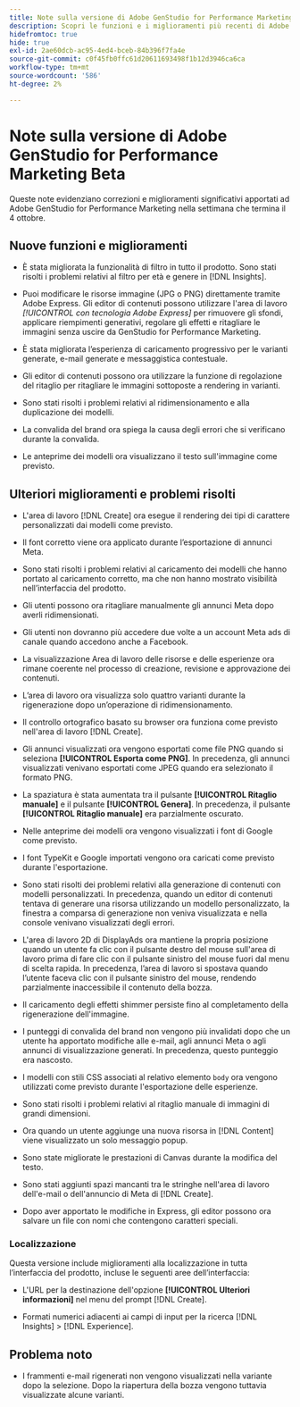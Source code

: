 ```yaml
---
title: Note sulla versione di Adobe GenStudio for Performance Marketing Beta
description: Scopri le funzioni e i miglioramenti più recenti di Adobe GenStudio for Performance Marketing.
hidefromtoc: true
hide: true
exl-id: 2ae60dcb-ac95-4ed4-bceb-84b396f7fa4e
source-git-commit: c0f45fb0ffc61d20611693498f1b12d3946ca6ca
workflow-type: tm+mt
source-wordcount: '586'
ht-degree: 2%

---
```


# Note sulla versione di Adobe GenStudio for Performance Marketing Beta

Queste note evidenziano correzioni e miglioramenti significativi apportati ad Adobe GenStudio for Performance Marketing nella settimana che termina il 4 ottobre.

## Nuove funzioni e miglioramenti

* È stata migliorata la funzionalità di filtro in tutto il prodotto. Sono stati risolti i problemi relativi al filtro per età e genere in [!DNL Insights].  <!-- GS-1198 -->

* Puoi modificare le risorse immagine (JPG o PNG) direttamente tramite Adobe Express. Gli editor di contenuti possono utilizzare l&#39;area di lavoro _[!UICONTROL con tecnologia Adobe Express]_ per rimuovere gli sfondi, applicare riempimenti generativi, regolare gli effetti e ritagliare le immagini senza uscire da GenStudio for Performance Marketing. <!-- GS-4615 -->

* È stata migliorata l’esperienza di caricamento progressivo per le varianti generate, e-mail generate e messaggistica contestuale. <!-- GS-4651 3062-->

* Gli editor di contenuti possono ora utilizzare la funzione di regolazione del ritaglio per ritagliare le immagini sottoposte a rendering in varianti. <!-- GS-2342 -->

* Sono stati risolti i problemi relativi al ridimensionamento e alla duplicazione dei modelli. <!-- GS-4895 -->

* La convalida del brand ora spiega la causa degli errori che si verificano durante la convalida.

* Le anteprime dei modelli ora visualizzano il testo sull&#39;immagine come previsto. <!-- GS-5917 -->

## Ulteriori miglioramenti e problemi risolti

* L&#39;area di lavoro [!DNL Create] ora esegue il rendering dei tipi di carattere personalizzati dai modelli come previsto. <!-- GS-3415 -->

* Il font corretto viene ora applicato durante l’esportazione di annunci Meta. <!-- GS-5875 -->

* Sono stati risolti i problemi relativi al caricamento dei modelli che hanno portato al caricamento corretto, ma che non hanno mostrato visibilità nell’interfaccia del prodotto. <!-- GS-4815 5650-->

* Gli utenti possono ora ritagliare manualmente gli annunci Meta dopo averli ridimensionati. <!-- GS-5871 -->

* Gli utenti non dovranno più accedere due volte a un account Meta ads di canale quando accedono anche a Facebook. <!-- GS-3009 -->

* La visualizzazione Area di lavoro delle risorse e delle esperienze ora rimane coerente nel processo di creazione, revisione e approvazione dei contenuti. <!-- GS-5877 -->

* L’area di lavoro ora visualizza solo quattro varianti durante la rigenerazione dopo un’operazione di ridimensionamento. <!-- GS-5869 -->

* Il controllo ortografico basato su browser ora funziona come previsto nell&#39;area di lavoro [!DNL Create]. <!-- GS-5760 -->

* Gli annunci visualizzati ora vengono esportati come file PNG quando si seleziona **[!UICONTROL Esporta come PNG]**. In precedenza, gli annunci visualizzati venivano esportati come JPEG quando era selezionato il formato PNG. <!-- GS-5545 -->

* La spaziatura è stata aumentata tra il pulsante **[!UICONTROL Ritaglio manuale]** e il pulsante **[!UICONTROL Genera]**. In precedenza, il pulsante **[!UICONTROL Ritaglio manuale]** era parzialmente oscurato. <!-- GS-6084 -->

* Nelle anteprime dei modelli ora vengono visualizzati i font di Google come previsto. <!-- GS-5946 -->

* I font TypeKit e Google importati vengono ora caricati come previsto durante l&#39;esportazione. <!-- GS-5948 -->

* Sono stati risolti dei problemi relativi alla generazione di contenuti con modelli personalizzati. In precedenza, quando un editor di contenuti tentava di generare una risorsa utilizzando un modello personalizzato, la finestra a comparsa di generazione non veniva visualizzata e nella console venivano visualizzati degli errori. <!-- GS-5262 -->

* L&#39;area di lavoro 2D di DisplayAds ora mantiene la propria posizione quando un utente fa clic con il pulsante destro del mouse sull&#39;area di lavoro prima di fare clic con il pulsante sinistro del mouse fuori dal menu di scelta rapida. In precedenza, l’area di lavoro si spostava quando l’utente faceva clic con il pulsante sinistro del mouse, rendendo parzialmente inaccessibile il contenuto della bozza.  <!-- GS-5687 -->

* Il caricamento degli effetti shimmer persiste fino al completamento della rigenerazione dell&#39;immagine.  <!-- GS-5811 -->

* I punteggi di convalida del brand non vengono più invalidati dopo che un utente ha apportato modifiche alle e-mail, agli annunci Meta o agli annunci di visualizzazione generati. In precedenza, questo punteggio era nascosto. <!-- GS-5379 -->

* I modelli con stili CSS associati al relativo elemento `body` ora vengono utilizzati come previsto durante l&#39;esportazione delle esperienze. <!-- GS-5947 -->

* Sono stati risolti i problemi relativi al ritaglio manuale di immagini di grandi dimensioni. <!-- GS-6039 -->

* Ora quando un utente aggiunge una nuova risorsa in [!DNL Content] viene visualizzato un solo messaggio popup. <!-- GS-5020 -->

* Sono state migliorate le prestazioni di Canvas durante la modifica del testo.  <!-- GS-5118 -->

* Sono stati aggiunti spazi mancanti tra le stringhe nell&#39;area di lavoro dell&#39;e-mail o dell&#39;annuncio di Meta di [!DNL Create]. <!-- GS-5019 -->

* Dopo aver apportato le modifiche in Express, gli editor possono ora salvare un file con nomi che contengono caratteri speciali. <!-- GS-6131 -->

### Localizzazione

Questa versione include miglioramenti alla localizzazione in tutta l’interfaccia del prodotto, incluse le seguenti aree dell’interfaccia:

* L&#39;URL per la destinazione dell&#39;opzione **[!UICONTROL Ulteriori informazioni]** nel menu del prompt [!DNL Create]. <!-- GS-5029 -->

* Formati numerici adiacenti ai campi di input per la ricerca [!DNL Insights] > [!DNL Experience]. <!-- GS-4494 -->

## Problema noto

* I frammenti e-mail rigenerati non vengono visualizzati nella variante dopo la selezione. Dopo la riapertura della bozza vengono tuttavia visualizzate alcune varianti. <!-- GS-5913 -->
